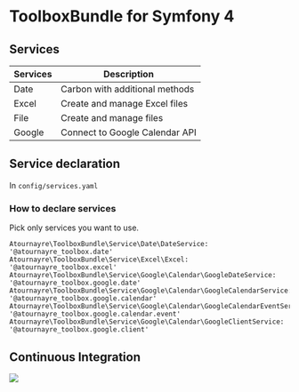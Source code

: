 # ToolboxBundle for Symfony 4
## Services

| Services | Description |
|---|---|
|Date|Carbon with additional methods |
|Excel|Create and manage Excel files|
|File|Create and manage files|
|Google|Connect to Google Calendar API|

## Service declaration
In `config/services.yaml`

### How to declare services
Pick only services you want to use.

    Atournayre\ToolboxBundle\Service\Date\DateService: '@atournayre_toolbox.date'
    Atournayre\ToolboxBundle\Service\Excel\Excel: '@atournayre_toolbox.excel'
    Atournayre\ToolboxBundle\Service\Google\Calendar\GoogleDateService: '@atournayre_toolbox.google.date'
    Atournayre\ToolboxBundle\Service\Google\Calendar\GoogleCalendarService: '@atournayre_toolbox.google.calendar'
    Atournayre\ToolboxBundle\Service\Google\Calendar\GoogleCalendarEventService: '@atournayre_toolbox.google.calendar.event'
    Atournayre\ToolboxBundle\Service\Google\Calendar\GoogleClientService: '@atournayre_toolbox.google.client'

## Continuous Integration
<img src="https://travis-ci.com/atournayre/toolbox-bundle.svg?branch=master" />